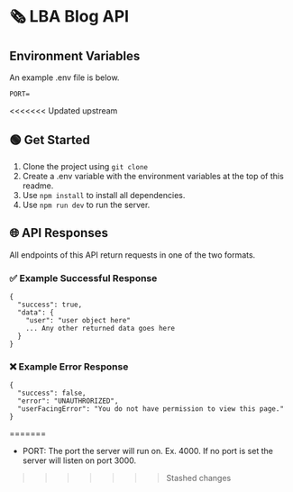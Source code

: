 # 🗞️ LBA Blog API

## Environment Variables

An example .env file is below.

```
PORT=
```

<<<<<<< Updated upstream
## 🟢 Get Started

1. Clone the project using `git clone`
2. Create a .env variable with the environment variables at the top of this readme.
3. Use `npm install` to install all dependencies.
4. Use `npm run dev` to run the server.

## 🌐 API Responses

All endpoints of this API return requests in one of the two formats.

### ✅ Example Successful Response

```
{
  "success": true,
  "data": {
    "user": "user object here"
    ... Any other returned data goes here
  }
}
```

### ❌ Example Error Response

```
{
  "success": false,
  "error": "UNAUTHRORIZED",
  "userFacingError": "You do not have permission to view this page."
}
```
=======
-   PORT: The port the server will run on. Ex. 4000. If no port is set the server will listen on port 3000.
>>>>>>> Stashed changes
